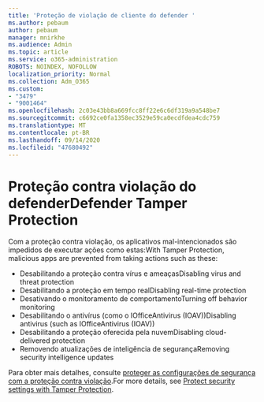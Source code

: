 ```yaml
---
title: 'Proteção de violação de cliente do defender '
ms.author: pebaum
author: pebaum
manager: mnirkhe
ms.audience: Admin
ms.topic: article
ms.service: o365-administration
ROBOTS: NOINDEX, NOFOLLOW
localization_priority: Normal
ms.collection: Adm_O365
ms.custom:
- "3479"
- "9001464"
ms.openlocfilehash: 2c03e43bb8a669fcc8ff22e6c6df319a9a548be7
ms.sourcegitcommit: c6692ce0fa1358ec3529e59ca0ecdfdea4cdc759
ms.translationtype: MT
ms.contentlocale: pt-BR
ms.lasthandoff: 09/14/2020
ms.locfileid: "47680492"
---
```

# <a name="defender-tamper-protection"></a><span data-ttu-id="4d399-102">Proteção contra violação do defender</span><span class="sxs-lookup"><span data-stu-id="4d399-102">Defender Tamper Protection</span></span> 

<span data-ttu-id="4d399-103">Com a proteção contra violação, os aplicativos mal-intencionados são impedidos de executar ações como estas:</span><span class="sxs-lookup"><span data-stu-id="4d399-103">With Tamper Protection, malicious apps are prevented from taking actions such as these:</span></span>

- <span data-ttu-id="4d399-104">Desabilitando a proteção contra vírus e ameaças</span><span class="sxs-lookup"><span data-stu-id="4d399-104">Disabling virus and threat protection</span></span>
- <span data-ttu-id="4d399-105">Desabilitando a proteção em tempo real</span><span class="sxs-lookup"><span data-stu-id="4d399-105">Disabling real-time protection</span></span>
- <span data-ttu-id="4d399-106">Desativando o monitoramento de comportamento</span><span class="sxs-lookup"><span data-stu-id="4d399-106">Turning off behavior monitoring</span></span>
- <span data-ttu-id="4d399-107">Desabilitando o antivírus (como o IOfficeAntivirus (IOAV))</span><span class="sxs-lookup"><span data-stu-id="4d399-107">Disabling antivirus (such as IOfficeAntivirus (IOAV))</span></span>
- <span data-ttu-id="4d399-108">Desabilitando a proteção oferecida pela nuvem</span><span class="sxs-lookup"><span data-stu-id="4d399-108">Disabling cloud-delivered protection</span></span>
- <span data-ttu-id="4d399-109">Removendo atualizações de inteligência de segurança</span><span class="sxs-lookup"><span data-stu-id="4d399-109">Removing security intelligence updates</span></span>

<span data-ttu-id="4d399-110">Para obter mais detalhes, consulte [proteger as configurações de segurança com a proteção contra violação](https://docs.microsoft.com/windows/security/threat-protection/windows-defender-antivirus/prevent-changes-to-security-settings-with-tamper-protection).</span><span class="sxs-lookup"><span data-stu-id="4d399-110">For more details, see [Protect security settings with Tamper Protection](https://docs.microsoft.com/windows/security/threat-protection/windows-defender-antivirus/prevent-changes-to-security-settings-with-tamper-protection).</span></span>